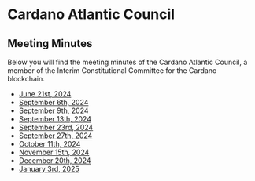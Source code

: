 # Cardano Atlantic Council

## Meeting Minutes

Below you will find the meeting minutes of the Cardano Atlantic Council, a
member of the Interim Constitutional Committee for the Cardano blockchain.

* [June 21st, 2024](./20240621.md)
* [September 6th, 2024](./20240906.md)
* [September 9th, 2024](./20240909.md)
* [September 13th, 2024](./20240913.md)
* [September 23rd, 2024](./20240923.md)
* [September 27th, 2024](./20240927.md)
* [October 11th, 2024](./20241011.md)
* [November 15th, 2024](./20241115.md)
* [December 20th, 2024](./20241220.md)
* [January 3rd, 2025](./20250103.md)